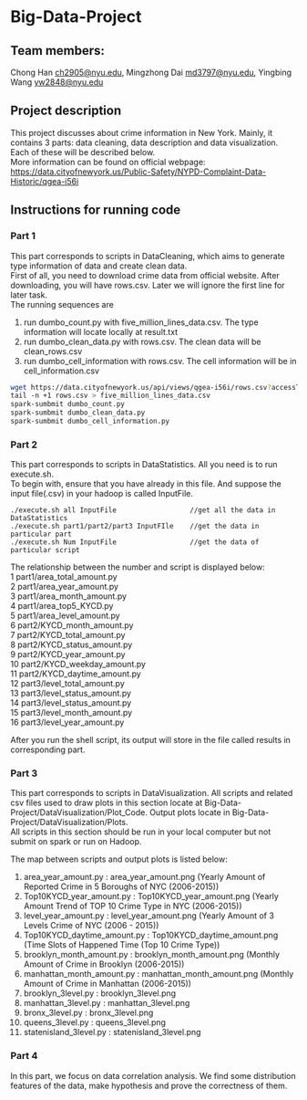 # Big-Data-Project

## Team members:
Chong Han  ch2905@nyu.edu, Mingzhong Dai  md3797@nyu.edu, Yingbing Wang yw2848@nyu.edu	      


## Project description
This project discusses about crime information in New York. Mainly, it contains 3 parts: data cleaning, data description and data visualization. Each of these will be described below.   
More information can be found on official webpage:   
https://data.cityofnewyork.us/Public-Safety/NYPD-Complaint-Data-Historic/qgea-i56i

## Instructions for running code
### Part 1
This part corresponds to scripts in DataCleaning, which aims to generate type information of data and create clean data.   
First of all, you need to download crime data from official website. After downloading, you will have rows.csv. Later we will ignore the first line for later task.   
The running sequences are  
1. run dumbo_count.py with five_million_lines_data.csv. The type information will locate locally at result.txt
2. run dumbo_clean_data.py with rows.csv. The clean data will be clean_rows.csv
3. run dumbo_cell_information with rows.csv. The cell information will be in cell_information.csv

```bash
wget https://data.cityofnewyork.us/api/views/qgea-i56i/rows.csv?accessType=DOWNLOAD
tail -n +1 rows.csv > five_million_lines_data.csv
spark-sumbmit dumbo_count.py
spark-sumbmit dumbo_clean_data.py
spark-sumbmit dumbo_cell_information.py
```


### Part 2
This part corresponds to scripts in DataStatistics. All you need is to run  execute.sh.  
To begin with, ensure that you have already in this file. And suppose the input file(.csv) in your hadoop is called InputFile.  
```
./execute.sh all InputFile                  //get all the data in DataStatistics   
./execute.sh part1/part2/part3 InputFIle    //get the data in particular part
./execute.sh Num InputFile                  //get the data of particular script
```

The relationship between the number and script is displayed below:  
1			part1/area_total_amount.py  
2			part1/area_year_amount.py  
3			part1/area_month_amount.py  
4			part1/area_top5_KYCD.py  
5			part1/area_level_amount.py  
6			part2/KYCD_month_amount.py  
7			part2/KYCD_total_amount.py  
8			part2/KYCD_status_amount.py   
9			part2/KYCD_year_amount.py  
10			part2/KYCD_weekday_amount.py    
11			part2/KYCD_daytime_amount.py  
12			part3/level_total_amount.py  
13			part3/level_status_amount.py  
14			part3/level_status_amount.py  
15			part3/level_month_amount.py  
16			part3/level_year_amount.py  

After you run the shell script, its output will store in the file called results in corresponding part.

### Part 3
This part corresponds to scripts in DataVisualization. All scripts and related csv files used to draw plots in this section locate at Big-Data-Project/DataVisualization/Plot_Code. Output plots locate in Big-Data-Project/DataVisualization/Plots.  
All scripts in this section should be run in your local computer but not submit on spark or run on Hadoop.  

The map between scripts and output plots is listed below:  
1. area_year_amount.py : area_year_amount.png (Yearly Amount of Reported Crime in 5 Boroughs of NYC (2006-2015))  
2. Top10KYCD_year_amount.py : Top10KYCD_year_amount.png (Yearly Amount Trend of TOP 10 Crime Type in NYC (2006-2015))  
3. level_year_amount.py : level_year_amount.png (Yearly Amount of 3 Levels Crime of NYC (2006 - 2015))  
4. Top10KYCD_daytime_amount.py : Top10KYCD_daytime_amount.png (Time Slots of Happened Time (Top 10 Crime Type))  
5. brooklyn_month_amount.py : brooklyn_month_amount.png (Monthly Amount of Crime in Brooklyn (2006-2015))  
6. manhattan_month_amount.py : manhattan_month_amount.png (Monthly Amount of Crime in Manhattan (2006-2015))  
7. brooklyn_3level.py : brooklyn_3level.png   
8. manhattan_3level.py : manhattan_3level.png  
9. bronx_3level.py : bronx_3level.png  
10. queens_3level.py : queens_3level.png  
11. statenisland_3level.py : statenisland_3level.png  

### Part 4
In this part, we focus on data correlation analysis. We find some distribution features of the data, make hypothesis and prove the correctness of them. 
